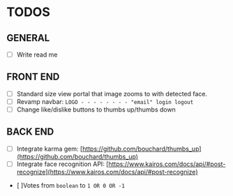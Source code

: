 # TODOS
## GENERAL
- [ ] Write read me

## FRONT END

 - [ ] Standard size view portal that image zooms to with detected face.
 - [ ] Revamp navbar: `LOGO - - - - - - - - "email" login logout`
 - [ ] Change like/dislike buttons to thumbs up/thumbs down

## BACK END
- [ ] Integrate karma gem:  [https://github.com/bouchard/thumbs_up](https://github.com/bouchard/thumbs_up)
- [ ] Integrate face recognition API: [https://www.kairos.com/docs/api/#post-recognize](https://www.kairos.com/docs/api/#post-recognize)
- [ ]Votes from `boolean` to `1 OR 0 OR -1`
